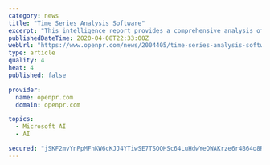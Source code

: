 ```yaml
---
category: news
title: "Time Series Analysis Software"
excerpt: "This intelligence report provides a comprehensive analysis of the Global Time Series Analysis Software Market This includes Investigation of past progress ongoing market scenarios and future prospects Data True to market on the products strategies and market share of leading"
publishedDateTime: 2020-04-08T22:33:00Z
webUrl: "https://www.openpr.com/news/2004405/time-series-analysis-software-market-will-hit-big-revenues"
type: article
quality: 4
heat: 4
published: false

provider:
  name: openpr.com
  domain: openpr.com

topics:
  - Microsoft AI
  - AI

secured: "jSKF2mvYnPpMFhKW6cKJJ4YTiwSE7TSOOHSc64LuHdwYeOWAKrze6r4B64o8RNy9TPSryh0TLasgqkPij4aCvnbNTyCFuNc3+PkVSTlZyx9+l1A3q13uBdGdGm7hKU9csear9PcUUX0YL8LvOdb5TPXHXe74x08vLcgMsJG1ubNXmcgSPq7C4155TG/RuKjXtRpb+R6iU/k4F2HI1f10RbNmcaxzvYU/MUTm3kGaiDq44DgBEWN+wT9QXB1C6fCi5vjD7utCRNCMFnCYXqVhHp0If0kybP9G7lOrsYppj+QSZIBD/lhkOUuh3CD/sEMeX8JcPcroygmLHX4XyANrl9nNmcfqYyL4iXvLAKpxp0PP5ZeJnGuxX7ErxVQ+kUZHhxwzXD3oZvFNZkgzG23BZfz28iAxELAw0pD+ju4onXuGpOJU94UOsQ8z+Hn2yfE3oump4Rw/QJD7hspwZIzszLZMv2uaC4LUCZ6pe+JG5dU=;2MwgvZ0wTB50EwjDOVfARw=="
---
```


